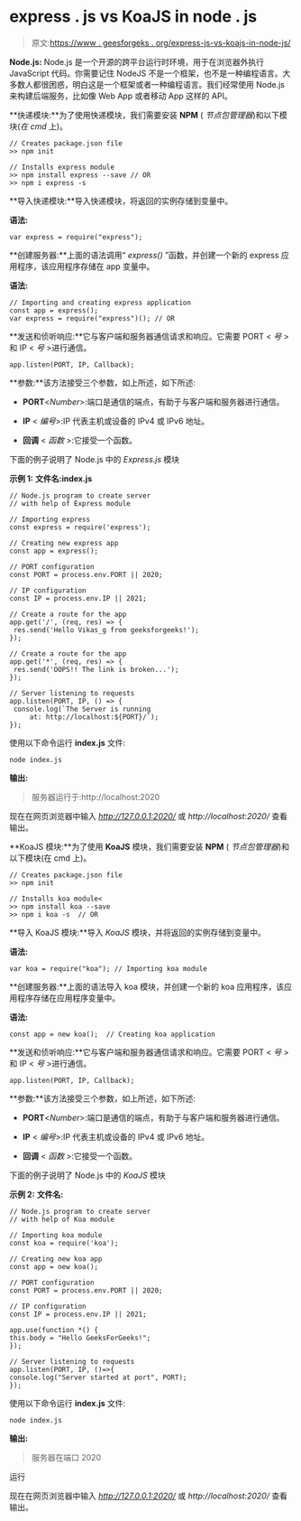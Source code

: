 # express . js vs KoaJS in node . js

> 原文:[https://www . geesforgeks . org/express-js-vs-koajs-in-node-js/](https://www.geeksforgeeks.org/express-js-vs-koajs-in-node-js/)

**Node.js:** Node.js 是一个开源的跨平台运行时环境，用于在浏览器外执行 JavaScript 代码。你需要记住 NodeJS 不是一个框架，也不是一种编程语言。大多数人都很困惑，明白这是一个框架或者一种编程语言。我们经常使用 Node.js 来构建后端服务，比如像 Web App 或者移动 App 这样的 API。

**快递模块:**为了使用快递模块，我们需要安装 **NPM** ( *节点包管理器*)和以下模块(*在 cmd* 上)。

```
// Creates package.json file
>> npm init 

// Installs express module
>> npm install express --save // OR
>> npm i express -s  

```

**导入快递模块:**导入快递模块，将返回的实例存储到变量中。

**语法:**

```
var express = require("express");

```

**创建服务器:**上面的语法调用“ *express()* ”函数，并创建一个新的 express 应用程序，该应用程序存储在 app 变量中。

**语法:**

```
// Importing and creating express application
const app = express();  
var express = require("express")(); // OR

```

**发送和侦听响应:**它与客户端和服务器通信请求和响应。它需要 PORT < *号* >和 IP < *号* >进行通信。

```
app.listen(PORT, IP, Callback);

```

**参数:**该方法接受三个参数，如上所述，如下所述:

*   **PORT**<*Number*>:端口是通信的端点，有助于与客户端和服务器进行通信。

*   **IP** < *编号*>:IP 代表主机或设备的 IPv4 或 IPv6 地址。

*   **回调** < *函数* >:它接受一个函数。

下面的例子说明了 Node.js 中的 *Express.js* 模块

**示例 1:** **文件名:index.js**

```
// Node.js program to create server  
// with help of Express module

// Importing express  
const express = require('express');

// Creating new express app  
const app = express();

// PORT configuration
const PORT = process.env.PORT || 2020;

// IP configuration
const IP = process.env.IP || 2021;

// Create a route for the app
app.get('/', (req, res) => {
 res.send('Hello Vikas_g from geeksforgeeks!');
});

// Create a route for the app
app.get('*', (req, res) => {
 res.send('OOPS!! The link is broken...');
});

// Server listening to requests
app.listen(PORT, IP, () => {
 console.log(`The Server is running
     at: http://localhost:${PORT}/`);
});
```

使用以下命令运行 **index.js** 文件:

```
node index.js

```

**输出:**

> 服务器运行于:http://localhost:2020

现在在网页浏览器中输入 *http://127.0.0.1:2020/* 或 *http://localhost:2020/* 查看输出。

**KoaJS 模块:**为了使用 **KoaJS** 模块，我们需要安装 **NPM** ( *节点包管理器*)和以下模块(在 cmd 上)。

```
// Creates package.json file
>> npm init

// Installs koa module<
>> npm install koa --save 
>> npm i koa -s  // OR

```

**导入 KoaJS 模块:**导入 *KoaJS* 模块，并将返回的实例存储到变量中。

**语法:**

```
var koa = require("koa"); // Importing koa module

```

**创建服务器:**上面的语法导入 koa 模块，并创建一个新的 koa 应用程序，该应用程序存储在应用程序变量中。

**语法:**

```
const app = new koa();  // Creating koa application

```

**发送和侦听响应:**它与客户端和服务器通信请求和响应。它需要 PORT < *号* >和 IP < *号* >进行通信。

```
app.listen(PORT, IP, Callback);

```

**参数:**该方法接受三个参数，如上所述，如下所述:

*   **PORT**<*Number*>:端口是通信的端点，有助于与客户端和服务器进行通信。

*   **IP** < *编号*>:IP 代表主机或设备的 IPv4 或 IPv6 地址。

*   **回调** < *函数* >:它接受一个函数。

下面的例子说明了 Node.js 中的 *KoaJS* 模块

**示例 2:** **文件名:**

```
// Node.js program to create server
// with help of Koa module

// Importing koa module
const koa = require('koa');

// Creating new koa app
const app = new koa();

// PORT configuration
const PORT = process.env.PORT || 2020;

// IP configuration
const IP = process.env.IP || 2021;

app.use(function *() {
this.body = "Hello GeeksForGeeks!";
});

// Server listening to requests
app.listen(PORT, IP, ()=>{
console.log("Server started at port", PORT);
});
```

使用以下命令运行 **index.js** 文件:

```
node index.js

```

**输出:**

> 服务器在端口 2020

运行

现在在网页浏览器中输入 *http://127.0.0.1:2020/* 或 *http://localhost:2020/* 查看输出。